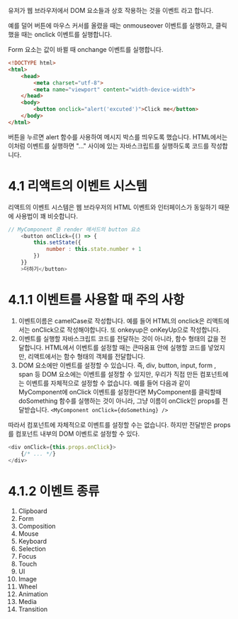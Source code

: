 유저가 웹 브라우저에서 DOM 요소들과 상호 작용하는 것을 이벤트 라고 합니다.

예를 덜어 버튼에 마우스 커서를 올렸을 때는 onmouseover 이벤트를 실행하고, 클릭했을 때는 onclick 이벤트를 실행합니다.

Form 요소는 값이 바뀔 때 onchange 이벤트를 실행합니다. 

```html
<!DOCTYPE html>
<html>
    <head>
        <meta charset="utf-8">
        <meta name="viewport" content="width-device-width">
    </head>
    <body>
        <button onclick="alert('excuted')">Click me</button>
    </body>
</html>
```

버튼을 누르면 alert 함수를 사용하여 메시지 박스를 띄우도록 했습니다. HTML에서는 이처럼 이벤트를 실행하면 "..." 사이에 있는 자바스크립트를 실행하도록 코드를 작성합니다.

# 4.1 리액트의 이벤트 시스템

리액트의 이벤트 시스템은 웹 브라우저의 HTML 이벤트와 인터페이스가 동일하기 때문에 사용법이 꽤 비슷합니다.

```js
// MyComponent 중 render 메서드의 button 요소
    <button onClick={() => {
        this.setState({
            number : this.state.number + 1
        })
    }}
    >더하기</button>
```

# 4.1.1 이벤트를 사용할 때 주의 사항

1. 이벤트이름은 camelCase로 작성합니다.
    예를 들어 HTML의 onclick은 리액트에서는 onClick으로 작성해야합니다. 또 onkeyup은 onKeyUp으로 작성합니다.
1. 이벤트를 실행할 자바스크립트 코드를 전달하는 것이 아니라, 함수 형태의 값을 전달합니다.
    HTML에서 이벤트를 설정할 때는 큰따옴표 안에 실행할 코드를 넣었지만, 리액트에서는 함수 형태의 객체를 전달합니다. 
1. DOM 요소에만 이벤트를 설정할 수 있습니다.
    즉, div, button, input, form , span 등 DOM 요소에는 이벤트를 설정할 수 있지만, 우리가 직접 만든 컴포넌트에는 이벤트를 자체적으로 설정할 수 없습니다.
    예를 들어 다음과 같이 MyComponent에 onClick 이벤트를 설정한다면 MyComponent를 클릭할때 doSomething 함수를 실행하는 것이 아니라, 그냥 이름이 onClick인 props를 전달받습니다.
    `<MyComponent onClick={doSomething} />`

따라서 컴포넌트에 자체적으로 이벤트를 설정할 수는 없습니다. 하지만 전달받은 props를 컴포넌트 내부의 DOM 이벤트로 설정할 수 있다.

```js
<div onClick={this.props.onClick}>
    {/* ... */}
</div>
```

# 4.1.2 이벤트 종류

1. Clipboard
1. Form
1. Composition
1. Mouse
1. Keyboard
1. Selection
1. Focus
1. Touch
1. UI
1. Image
1. Wheel
1. Animation
1. Media
1. Transition

